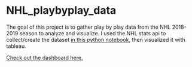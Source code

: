 # NHL_playbyplay_data

The goal of this project is to gather play by play data from the NHL 2018-2019 season to analyze and visualize. I used the NHL stats api to collect/create the dataset [in this python notebook](https://github.com/tylerhyoung/NHL_playbyplay_data/blob/master/NHL_all_plays_reg_season_2018-19.ipynb), then visualized it with tableau. 

[Check out the dashboard here.](https://public.tableau.com/views/NHLShotLocationPlayerComparison/NHLSkatersShotComparison?:embed=y&:display_count=yes&publish=yes&:origin=viz_share_link)

